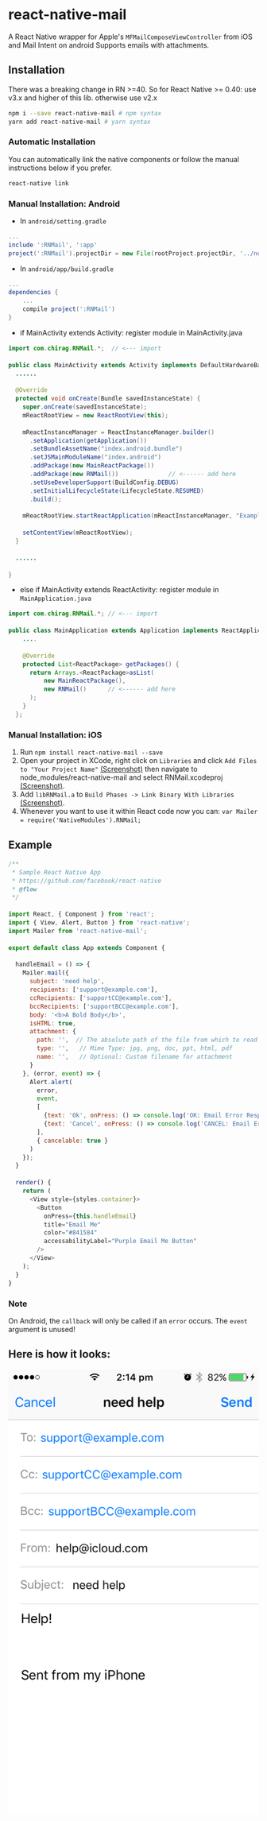 # react-native-mail

A React Native wrapper for Apple's ``MFMailComposeViewController`` from iOS and Mail Intent on android
Supports emails with attachments.

## Installation

There was a breaking change in RN >=40. So for React Native >= 0.40: use v3.x and higher of this lib. otherwise use v2.x

```bash
npm i --save react-native-mail # npm syntax
yarn add react-native-mail # yarn syntax
```

### Automatic Installation
You can automatically link the native components or follow the manual instructions below if you prefer.

 ```bash
 react-native link
 ```

### Manual Installation: Android

* In `android/setting.gradle`

```gradle
...
include ':RNMail', ':app'
project(':RNMail').projectDir = new File(rootProject.projectDir, '../node_modules/react-native-mail/android')
```

* In `android/app/build.gradle`

```gradle
...
dependencies {
    ...
    compile project(':RNMail')
}
```

* if MainActivity extends Activity: register module in MainActivity.java


```java
import com.chirag.RNMail.*;  // <--- import

public class MainActivity extends Activity implements DefaultHardwareBackBtnHandler {
  ......

  @Override
  protected void onCreate(Bundle savedInstanceState) {
    super.onCreate(savedInstanceState);
    mReactRootView = new ReactRootView(this);

    mReactInstanceManager = ReactInstanceManager.builder()
      .setApplication(getApplication())
      .setBundleAssetName("index.android.bundle")
      .setJSMainModuleName("index.android")
      .addPackage(new MainReactPackage())
      .addPackage(new RNMail())              // <------ add here
      .setUseDeveloperSupport(BuildConfig.DEBUG)
      .setInitialLifecycleState(LifecycleState.RESUMED)
      .build();

    mReactRootView.startReactApplication(mReactInstanceManager, "ExampleRN", null);

    setContentView(mReactRootView);
  }

  ......

}
```
* else if MainActivity extends ReactActivity: register module in `MainApplication.java`

```java
import com.chirag.RNMail.*; // <--- import

public class MainApplication extends Application implements ReactApplication {
    ....

    @Override
    protected List<ReactPackage> getPackages() {
      return Arrays.<ReactPackage>asList(
          new MainReactPackage(),
          new RNMail()      // <------ add here
      );
    }
  };

```



### Manual Installation: iOS

1. Run `npm install react-native-mail --save`
2. Open your project in XCode, right click on `Libraries` and click `Add
   Files to "Your Project Name"` [(Screenshot)](http://url.brentvatne.ca/jQp8) then navigate to node_modules/react-native-mail and select RNMail.xcodeproj [(Screenshot)](https://github.com/pedramsaleh/react-native-mail/blob/master/add-xcodeproj.png?raw=true).
3. Add `libRNMail.a` to `Build Phases -> Link Binary With Libraries`
   [(Screenshot)](http://url.brentvatne.ca/17Xfe).
4. Whenever you want to use it within React code now you can: `var Mailer = require('NativeModules').RNMail;`


## Example
```javascript
/**
 * Sample React Native App
 * https://github.com/facebook/react-native
 * @flow
 */

import React, { Component } from 'react';
import { View, Alert, Button } from 'react-native';
import Mailer from 'react-native-mail';

export default class App extends Component {

  handleEmail = () => {
    Mailer.mail({
      subject: 'need help',
      recipients: ['support@example.com'],
      ccRecipients: ['supportCC@example.com'],
      bccRecipients: ['supportBCC@example.com'],
      body: '<b>A Bold Body</b>',
      isHTML: true,
      attachment: {
        path: '',  // The absolute path of the file from which to read data.
        type: '',   // Mime Type: jpg, png, doc, ppt, html, pdf
        name: '',   // Optional: Custom filename for attachment
      }
    }, (error, event) => {
      Alert.alert(
        error,
        event,
        [
          {text: 'Ok', onPress: () => console.log('OK: Email Error Response')},
          {text: 'Cancel', onPress: () => console.log('CANCEL: Email Error Response')}
        ],
        { cancelable: true }
      )
    });
  }

  render() {
    return (
      <View style={styles.container}>
        <Button
          onPress={this.handleEmail}
          title="Email Me"
          color="#841584"
          accessabilityLabel="Purple Email Me Button"
        />
      </View>
    );
  }
}


```

### Note

On Android, the `callback` will only be called if an `error` occurs. The `event` argument is unused!

## Here is how it looks:
![Demo gif](https://github.com/chirag04/react-native-mail/blob/master/screenshot.png)

